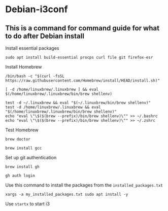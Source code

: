 # Debian-i3conf

## This is a command for command guide for what to do after Debian install
Install essential packages
```
sudo apt install build-essential procps curl file git firefox-esr
```
Install Homebrew
```
/bin/bash -c "$(curl -fsSL https://raw.githubusercontent.com/Homebrew/install/HEAD/install.sh)"

[ -d /home/linuxbrew/.linuxbrew ] && eval $(/home/linuxbrew/.linuxbrew/bin/brew shellenv)

test -d ~/.linuxbrew && eval "$(~/.linuxbrew/bin/brew shellenv)"
test -d /home/linuxbrew/.linuxbrew && eval "$(/home/linuxbrew/.linuxbrew/bin/brew shellenv)"
echo "eval \"\$($(brew --prefix)/bin/brew shellenv)\"" >> ~/.bashrc
echo "eval \"\$($(brew --prefix)/bin/brew shellenv)\"" >> ~/.zshrc
```
Test Homebrew
```
brew doctor

brew install gcc
```
Set up git authentication
```
brew install gh

gh auth login
```


Use this command to install the packages from the `installed_packages.txt`
```
xargs -a my_installed_packages.txt sudo apt install -y
```

Use `startx` to start i3
